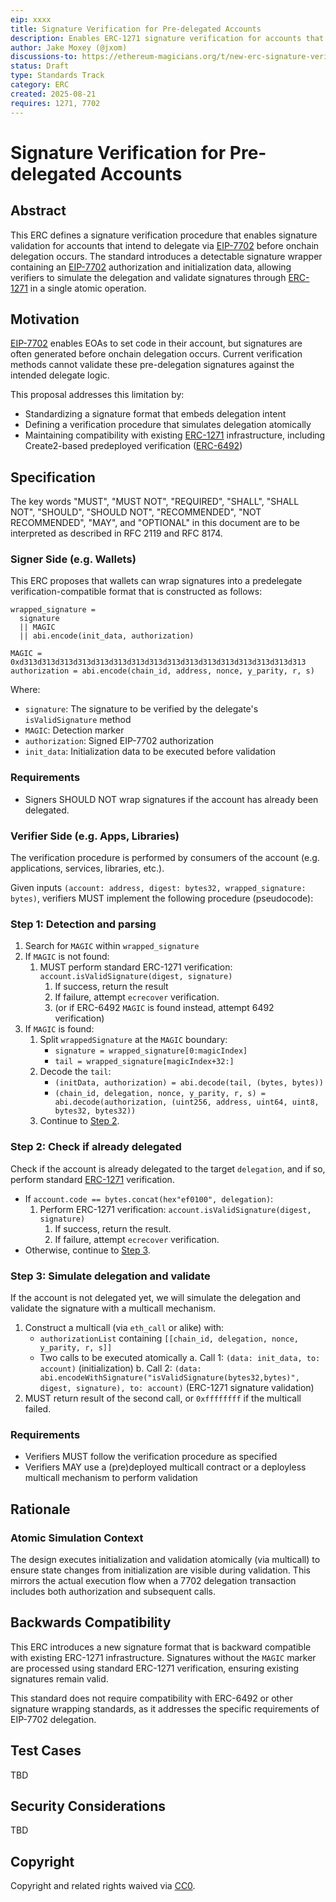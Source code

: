 ```yaml
---
eip: xxxx
title: Signature Verification for Pre-delegated Accounts
description: Enables ERC-1271 signature verification for accounts that intend to delegate via EIP-7702 before the delegation occurs onchain
author: Jake Moxey (@jxom)
discussions-to: https://ethereum-magicians.org/t/new-erc-signature-verification-for-pre-delegated-accounts/25201
status: Draft
type: Standards Track
category: ERC
created: 2025-08-21
requires: 1271, 7702
---
```


# Signature Verification for Pre-delegated Accounts

## Abstract

This ERC defines a signature verification procedure that enables signature validation for accounts that intend to delegate via [EIP-7702](https://eips.ethereum.org/EIPS/eip-7702) before onchain delegation occurs. The standard introduces a detectable signature wrapper containing an [EIP-7702](https://eips.ethereum.org/EIPS/eip-7702) authorization and initialization data, allowing verifiers to simulate the delegation and validate signatures through [ERC-1271](https://eips.ethereum.org/EIPS/eip-1271) in a single atomic operation.

## Motivation

[EIP-7702](https://eips.ethereum.org/EIPS/eip-7702) enables EOAs to set code in their account, but signatures are often generated before onchain delegation occurs. Current verification methods cannot validate these pre-delegation signatures against the intended delegate logic.

This proposal addresses this limitation by:

- Standardizing a signature format that embeds delegation intent
- Defining a verification procedure that simulates delegation atomically
- Maintaining compatibility with existing [ERC-1271](https://eips.ethereum.org/EIPS/eip-1271) infrastructure, including Create2-based predeployed verification ([ERC-6492](https://eips.ethereum.org/EIPS/eip-6492))

## Specification

The key words "MUST", "MUST NOT", "REQUIRED", "SHALL", "SHALL NOT", "SHOULD", "SHOULD NOT", "RECOMMENDED", "NOT RECOMMENDED", "MAY", and "OPTIONAL" in this document are to be interpreted as described in RFC 2119 and RFC 8174.

### Signer Side (e.g. Wallets)

This ERC proposes that wallets can wrap signatures into a predelegate verification-compatible format that is constructed as follows:

```solidity
wrapped_signature =
  signature
  || MAGIC
  || abi.encode(init_data, authorization)

MAGIC = 0xd313d313d313d313d313d313d313d313d313d313d313d313d313d313d313d313
authorization = abi.encode(chain_id, address, nonce, y_parity, r, s)
```

Where:

- `signature`: The signature to be verified by the delegate's `isValidSignature` method
- `MAGIC`: Detection marker
- `authorization`: Signed EIP-7702 authorization
- `init_data`: Initialization data to be executed before validation

### Requirements

- Signers SHOULD NOT wrap signatures if the account has already been delegated.

### Verifier Side (e.g. Apps, Libraries)

The verification procedure is performed by consumers of the account (e.g. applications, services, libraries, etc.).

Given inputs `(account: address, digest: bytes32, wrapped_signature: bytes)`, verifiers MUST implement the following procedure (pseudocode):

### Step 1: Detection and parsing

1. Search for `MAGIC` within `wrapped_signature`
2. If `MAGIC` is not found:
    1. MUST perform standard ERC-1271 verification: `account.isValidSignature(digest, signature)` 
        1. If success, return the result
        2. If failure, attempt `ecrecover` verification.
        3. (or if ERC-6492 `MAGIC` is found instead, attempt 6492 verification)
3. If `MAGIC` is found:
    1. Split `wrappedSignature` at the `MAGIC` boundary:
        - `signature = wrapped_signature[0:magicIndex]`
        - `tail = wrapped_signature[magicIndex+32:]`
    2. Decode the `tail`:
        - `(initData, authorization) = abi.decode(tail, (bytes, bytes))`
        - `(chain_id, delegation, nonce, y_parity, r, s) = abi.decode(authorization, (uint256, address, uint64, uint8, bytes32, bytes32))`
    3. Continue to [Step 2](#step-2-check-if-already-delegated).

### Step 2: Check if already delegated

Check if the account is already delegated to the target `delegation`, and if so, perform standard [ERC-1271](https://eips.ethereum.org/EIPS/eip-1271) verification.

- If `account.code == bytes.concat(hex"ef0100", delegation)`:
    1. Perform ERC-1271 verification: `account.isValidSignature(digest, signature)` 
        1. If success, return the result. 
        2. If failure, attempt `ecrecover` verification. 
- Otherwise, continue to [Step 3](#step-3-simulate-delegation-and-validate).

### Step 3: Simulate delegation and validate

If the account is not delegated yet, we will simulate the delegation and validate the signature with a multicall mechanism.

1. Construct a multicall (via `eth_call` or alike) with:
    - `authorizationList` containing `[[chain_id, delegation, nonce, y_parity, r, s]]`
    - Two calls to be executed atomically
    a. Call 1: `(data: init_data, to: account)` (initialization)
    b. Call 2: `(data: abi.encodeWithSignature("isValidSignature(bytes32,bytes)", digest, signature), to: account)` (ERC-1271 signature validation)
2. MUST return result of the second call, or `0xffffffff` if the multicall failed.

### Requirements

- Verifiers MUST follow the verification procedure as specified
- Verifiers MAY use a (pre)deployed multicall contract or a deployless multicall mechanism to perform validation

## Rationale

### Atomic Simulation Context

The design executes initialization and validation atomically (via multicall) to ensure state changes from initialization are visible during validation. This mirrors the actual execution flow when a 7702 delegation transaction includes both authorization and subsequent calls.

## Backwards Compatibility

This ERC introduces a new signature format that is backward compatible with existing ERC-1271 infrastructure. Signatures without the `MAGIC` marker are processed using standard ERC-1271 verification, ensuring existing signatures remain valid.

This standard does not require compatibility with ERC-6492 or other signature wrapping standards, as it addresses the specific requirements of EIP-7702 delegation.

## Test Cases

TBD

## Security Considerations

TBD

## Copyright

Copyright and related rights waived via [CC0](https://www.notion.so/LICENSE.md).